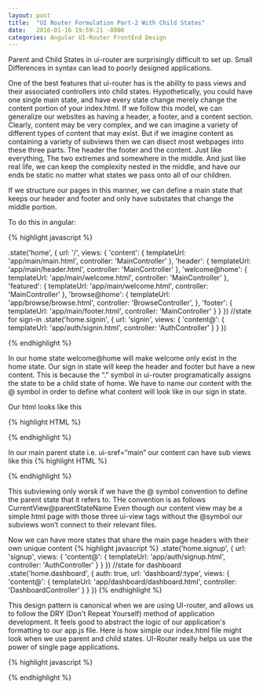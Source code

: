 ```yaml
---
layout: post
title:  "UI Router Formulation Part-2 With Child States"
date:   2016-01-16 19:59:21 -0800
categories: Angular UI-Router FrontEnd Design 
---
```




Parent and Child States in ui-router are surprisingly difficult to set up. Small Differences in syntax can lead to poorly designed applications. 


One of the best features that ui-router has is the ability to pass views and their associated controllers into child states. Hypothetically, you could have one single main state, and have every state change merely change the content portion of your index.html. If we follow this model, we can generalize our websites as having a header, a footer, and a content section.
Clearly, content may be very complex, and we can imagine a variety of different types of content that may exist.
But if we imagine content as containing a variety of subviews then we can disect most webpages into these three parts. The header the footer and the content. Just like everything, The two extremes and somewhere in the middle. And just like real life, we can keep the complexity nested in the middle, and have our ends be static no matter what states we pass onto all of our children.

If we structure our pages in this manner, we can define a main state that keeps our header and footer and only have substates that change the middle portion.

To do this in angular:

{% highlight javascript %}

.state('home', {
      url: '/',
      views: {
        'content': {
          templateUrl: 'app/main/main.html',
          controller: 'MainController'
        },
        'header': {
          templateUrl: 'app/main/header.html',
          controller: 'MainController'
        },
         'welcome@home': {
          templateUrl: 'app/main/welcome.html',
          controller: 'MainController'
        },
         'featured': {
          templateUrl: 'app/main/welcome.html',
          controller: 'MainController'
        },
        'browse@home': {
          templateUrl: 'app/browse/browse.html',
          controller: 'BrowseController',
        },
        'footer': {
          templateUrl: 'app/main/footer.html',
          controller: 'MainController'
        }
      }
    })
    //state for sign-in
    .state('home.signin', {
      url: 'signin',
      views: {
        'content@': {
          templateUrl: 'app/auth/signin.html',
          controller: 'AuthController'
        }
      }
    })

{% endhighlight %}

In our home state welcome@home will make welcome only exist in the home state.
Our sign in state will keep the header and footer but have a new content.
This is because the “.” symbol in ui-router programatically assigns the state to be a child state of home.
We have to name our content with the @ symbol in order to define what content will look like in our sign in state.


Our html looks like this 

{% highlight HTML %}
<div ui-view=”header”></div>
<div ui-view=”content”></div>
<div ui-view=”footer”></div>
{% endhighlight %}


In our main parent state i.e. ui-sref=”main”
our content can have sub views like this
{% highlight HTML %}
<div ui-view=”welcome”></div>
<div ui-view=”browse”></div>
<div ui-view=”header”></div>
{% endhighlight %}

This subviewing only worsk if we have the @ symbol convention to define the parent state that it refers to. THe convention is as follows CurrentView@parentStateName
Even though our content view may be a simple html page with those three ui-view tags without the @symbol our subviews won’t connect to their relevant files.


Now we can have more states that share the main page headers with their own unique content
{% highlight javascript %}
    .state('home.signup', {
      url: 'signup',
      views: {
        'content@': {
          templateUrl: 'app/auth/signup.html',
          controller: 'AuthController'
        }
      }
    })
  //state for dashboard
  .state('home.dashboard', {
    auth: true,
    url: 'dashboard/:type',
    views: {
      'content@': {
        templateUrl: 'app/dashboard/dashboard.html',
        controller: 'DashboardController'
      }
    }
  })
{% endhighlight %}

This design pattern is canonical when we are using UI-router, and allows us to follow the DRY (Don't Repeat Yourself) method of application development.
It feels good to abstract the logic of our application's formatting to our app.js file. Here is how simple our index.html file might look when we use parent and child states.
UI-Router really helps us use the power of single page applications.


{% highlight javascript %}
<div ui-view="header"></div>
    <!--Main Page Content-->
<div class="container">
  <div ui-view="welcome"></div>
  <div ui-view="browse"></div>
  <div ui-view="about"></div>
  <div ui-view="tutorial"></div>
  <div ui-view="content"></div>
  <div ui-view="signup"></div>
</div>

<div ui-view="footer"></div>

{% endhighlight %}


